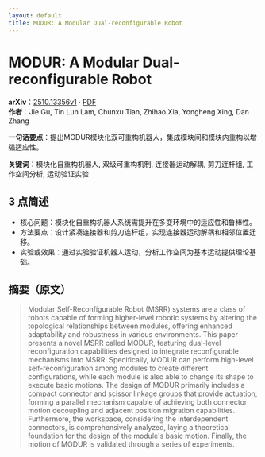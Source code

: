 ```yaml
---
layout: default
title: MODUR: A Modular Dual-reconfigurable Robot
---
```


# MODUR: A Modular Dual-reconfigurable Robot
**arXiv**：[2510.13356v1](https://arxiv.org/abs/2510.13356) · [PDF](https://arxiv.org/pdf/2510.13356.pdf)  
**作者**：Jie Gu, Tin Lun Lam, Chunxu Tian, Zhihao Xia, Yongheng Xing, Dan Zhang  

**一句话要点**：提出MODUR模块化双可重构机器人，集成模块间和模块内重构以增强适应性。

**关键词**：模块化自重构机器人, 双级可重构机制, 连接器运动解耦, 剪刀连杆组, 工作空间分析, 运动验证实验

## 3 点简述
- 核心问题：模块化自重构机器人系统需提升在多变环境中的适应性和鲁棒性。
- 方法要点：设计紧凑连接器和剪刀连杆组，实现连接器运动解耦和相邻位置迁移。
- 实验或效果：通过实验验证机器人运动，分析工作空间为基本运动提供理论基础。

## 摘要（原文）

> Modular Self-Reconfigurable Robot (MSRR) systems are a class of robots
> capable of forming higher-level robotic systems by altering the topological
> relationships between modules, offering enhanced adaptability and robustness in
> various environments. This paper presents a novel MSRR called MODUR, featuring
> dual-level reconfiguration capabilities designed to integrate reconfigurable
> mechanisms into MSRR. Specifically, MODUR can perform high-level
> self-reconfiguration among modules to create different configurations, while
> each module is also able to change its shape to execute basic motions. The
> design of MODUR primarily includes a compact connector and scissor linkage
> groups that provide actuation, forming a parallel mechanism capable of
> achieving both connector motion decoupling and adjacent position migration
> capabilities. Furthermore, the workspace, considering the interdependent
> connectors, is comprehensively analyzed, laying a theoretical foundation for
> the design of the module's basic motion. Finally, the motion of MODUR is
> validated through a series of experiments.

